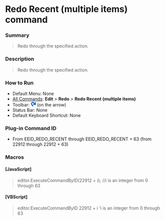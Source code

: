 # Redo Recent (multiple items) command

### Summary

> Redo through the specified action.

### Description

> Redo through the specified action.

### How to Run

- Default Menu: None
- [All Commands](../tools/all_commands): **Edit** \> **Redo** \> **Redo Recent (multiple items)**
- Toolbar: ![](../../images/editredo.gif) (on the arrow)
- Status Bar: None
- Default Keyboard Shortcut: None

### Plug-in Command ID

- From EEID\_REDO\_RECENT through EEID\_REDO\_RECENT + 63 (from 22912 through 22912 + 63)

### Macros

#### \[JavaScript\]

> editor.ExecuteCommandByID(22912 + i); //i is an integer from 0 through 63

#### \[VBScript\]

> editor.ExecuteCommandByID 22912 + i 'i is an integer from 0 through 63

